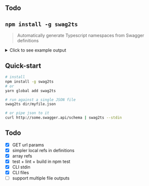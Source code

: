## Todo

## `npm install -g swag2ts`

> Automatically generate Typescript namespaces from Swagger definitions

<details>
  <summary>Click to see example output</summary>
    
```typescript
export namespace AcmeManageBasketAddToBasketV1Put {
  export const description = "";
  export const method = "PUT";
  export const operationId = "acmeManageBasketAddToBasketV1AddProductPut";
  export const path = "/V1/baskets/mine/add";
  export interface Body {
      productId: number;
      qty: number;
      purchaseType: string;
  }
  export type Response = Response200 | Response401 | ResponseDefault;
  export type Response200 = string;
  export type Response401 = Definitions.AcmeErrorResponse;
}
export namespace Definitions {
  export interface AcmeErrorResponse {
      message: string;
  }
}
```

</details>

## Quick-start
```bash
# install
npm install -g swag2ts
# or 
yarn global add swag2ts

# run against a single JSON file
swag2ts dir/myfile.json

# or pipe json to it
curl http://some.swagger.api/schema | swag2ts --stdin
```

## Todo 

- [x] GET url params 
- [x] simpler local refs in definitions
- [x] array refs
- [x] test + lint + build in npm test
- [x] CLI stdin
- [x] CLI files
- [ ] support multiple file outputs
